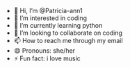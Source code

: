 - 👋 Hi, I’m @Patricia-ann1
- 👀 I’m interested in coding 
- 🌱 I’m currently learning python 
- 💞️ I’m looking to collaborate on coding 
- 📫 How to reach me through my email
- 😄 Pronouns: she/her
- ⚡ Fun fact: i love music 

<!---
Patricia-ann1/Patricia-ann1 is a ✨ special ✨ repository because its `README.md` (this file) appears on your GitHub profile.
You can click the Preview link to take a look at your changes.
--->
